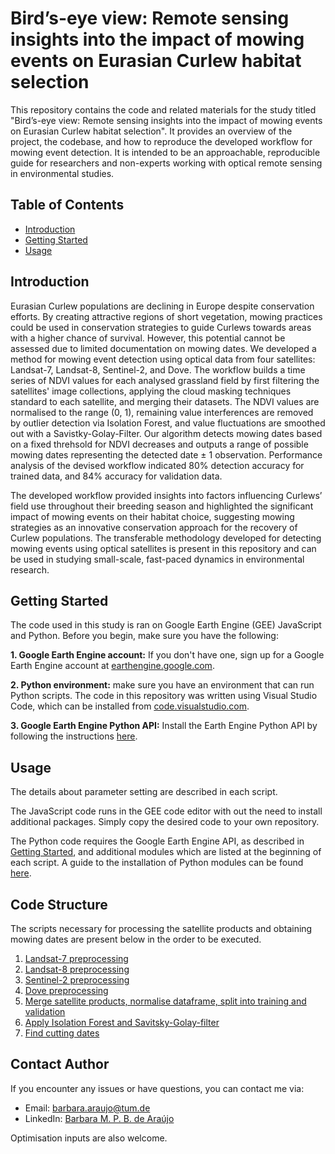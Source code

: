 # Bird’s-eye view: Remote sensing insights into the impact of mowing events on Eurasian Curlew habitat selection

This repository contains the code and related materials for the study titled "Bird’s-eye view: Remote sensing insights into the impact of mowing events on Eurasian Curlew habitat selection". It provides an overview of the project, the codebase, and how to reproduce the developed workflow for mowing event detection. It is intended to be an approachable, reproducible guide for researchers and non-experts working with optical remote sensing in environmental studies.

## Table of Contents
- [Introduction](#introduction)
- [Getting Started](#getting-started)
- [Usage](#usage)

## Introduction

Eurasian Curlew populations are declining in Europe despite conservation efforts. By creating attractive regions of short vegetation, mowing practices could be used in conservation strategies to guide Curlews towards areas with a higher chance of survival. However, this potential cannot be assessed due to limited documentation on mowing dates. We developed a method for mowing event detection using optical data from four satellites: Landsat-7, Landsat-8, Sentinel-2, and Dove. The workflow builds a time series of NDVI values for each analysed grassland field by first filtering the satellites' image collections, applying the cloud masking techniques standard to each satellite, and merging their datasets. The NDVI values are normalised to the range (0, 1), remaining value interferences are removed by outlier detection via Isolation Forest, and value fluctuations are smoothed out with a Savistky-Golay-Filter. Our algorithm detects mowing dates based on a fixed threhsold for NDVI decreases and outputs a range of possible mowing dates representing the detected date ± 1 observation. Performance analysis of the devised workflow indicated 80% detection accuracy for trained data, and 84% accuracy for validation data.

The developed workflow provided insights into factors influencing Curlews’ field use throughout their breeding season and highlighted the significant impact of mowing events on their habitat choice, suggesting mowing strategies as an innovative conservation approach for the recovery of Curlew populations. The transferable methodology developed for detecting mowing events using optical satellites is present in this repository and can be used in studying small-scale, fast-paced dynamics in environmental research.

## Getting Started

The code used in this study is ran on Google Earth Engine (GEE) JavaScript and Python. Before you begin, make sure you have the following:

**1. Google Earth Engine account:** If you don't have one, sign up for a Google Earth Engine account at [earthengine.google.com](earthengine.google.com).

**2. Python environment:** make sure you have an environment that can run Python scripts. The code in this repository was written using Visual Studio Code, which can be installed from [code.visualstudio.com](code.visualstudio.com).

**3. Google Earth Engine Python API:** Install the Earth Engine Python API by following the instructions [here](https://developers.google.com/earth-engine/guides/python_install).

## Usage

The details about parameter setting are described in each script. 

The JavaScript code runs in the GEE code editor with out the need to install additional packages. Simply copy the desired code to your own repository.

The Python code requires the Google Earth Engine API, as described in [Getting Started](#getting-started), and additional modules which are listed at the beginning of each script. A guide to the installation of Python modules can be found [here](https://docs.python.org/3/installing/index.html).

## Code Structure

The scripts necessary for processing the satellite products and obtaining mowing dates are present below in the order to be executed.

1. [Landsat-7 preprocessing](https://github.com/ba-perez/birds-eye-view/blob/main/1_landsat-7-preprocessing.js)
2. [Landsat-8 preprocessing](https://github.com/ba-perez/birds-eye-view/blob/main/2_landsat-8-preprocessing.js)
3. [Sentinel-2 preprocessing](https://github.com/ba-perez/birds-eye-view/blob/main/3_sentinel-2-preprocessing.py)
4. [Dove preprocessing](https://github.com/ba-perez/birds-eye-view/blob/main/4_dove-preprocessing.py)
5. [Merge satellite products, normalise dataframe, split into training and validation](https://github.com/ba-perez/birds-eye-view/blob/main/5_merge_and_split.py)
6. [Apply Isolation Forest and Savitsky-Golay-filter](https://github.com/ba-perez/birds-eye-view/blob/main/6_IF_and_SG.py)
7. [Find cutting dates](https://github.com/ba-perez/birds-eye-view/blob/main/7_find_cutting_dates.py)

## Contact Author

If you encounter any issues or have questions, you can contact me via:

- Email: barbara.araujo@tum.de
- LinkedIn: [Barbara M. P. B. de Araújo](https://www.linkedin.com/in/barbara-mpb-araujo/?locale=en_US)

Optimisation inputs are also welcome. 
